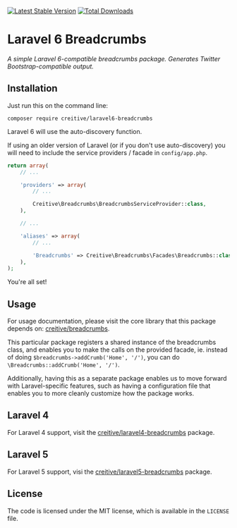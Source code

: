 [![Latest Stable Version](https://poser.pugx.org/creitive/laravel6-breadcrumbs/version.png)](https://packagist.org/packages/creitive/laravel6-breadcrumbs) [![Total Downloads](https://poser.pugx.org/creitive/laravel6-breadcrumbs/d/total.png)](https://packagist.org/packages/creitive/laravel6-breadcrumbs)

Laravel 6 Breadcrumbs
=====================

*A simple Laravel 6-compatible breadcrumbs package. Generates Twitter Bootstrap-compatible output.*


Installation
------------

Just run this on the command line:

```
composer require creitive/laravel6-breadcrumbs
```

Laravel 6 will use the auto-discovery function.

If using an older version of Laravel (or if you don't use auto-discovery) you will need to include the service providers / facade in `config/app.php`.

```php
return array(
    // ...

    'providers' => array(
        // ...

        Creitive\Breadcrumbs\BreadcrumbsServiceProvider::class,
    ),

    // ...

    'aliases' => array(
        // ...

        'Breadcrumbs' => Creitive\Breadcrumbs\Facades\Breadcrumbs::class,
    ),
);
```

You're all set!


Usage
-----

For usage documentation, please visit the core library that this package depends on: [creitive/breadcrumbs](https://github.com/creitive/breadcrumbs).

This particular package registers a shared instance of the breadcrumbs class, and enables you to make the calls on the provided facade, ie. instead of doing `$breadcrumbs->addCrumb('Home', '/')`, you can do `\Breadcrumbs::addCrumb('Home', '/')`.

Additionally, having this as a separate package enables us to move forward with Laravel-specific features, such as having a configuration file that enables you to more cleanly customize how the package works.


Laravel 4
---------

For Laravel 4 support, visit the [creitive/laravel4-breadcrumbs](https://github.com/creitive/laravel4-breadcrumbs) package.


Laravel 5
---------

For Laravel 5 support, visi the [creitive/laravel5-breadcrumbs](https://github.com/creitive/laravel5-breadcrumbs) package.


License
-------

The code is licensed under the MIT license, which is available in the `LICENSE` file.
